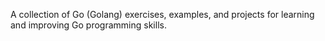 A collection of Go (Golang) exercises, examples, and projects for learning and improving Go programming skills.
